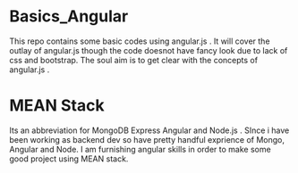 # Basics_Angular

This repo contains some basic codes using angular.js . It will cover the outlay of angular.js though the code doesnot have fancy look due to lack of css and bootstrap. The soul aim is to get clear with the concepts of angular.js .


# MEAN Stack

Its an abbreviation for MongoDB Express Angular and Node.js . SInce i have been working as backend dev so have pretty handful exprience of Mongo, Angular and Node. I am furnishing angular skills in order to make some good project using MEAN stack.